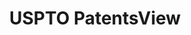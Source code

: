 ---
bigquery: https://console.cloud.google.com/bigquery?p=patents-public-data&d=patentsview&page=dataset
citation: Attribution should be given to PatentsView for use, distribution, or derivative
  works.
code: https://github.com/CSSIP-AIR/PatentsView-Code-Snippets/
contributors: USPTO
cost: None
description: 'PatentsView includes US patent data including raw data (summaries, applications,
  pregrant applications), disambugations of inventors and assignees, and inventor
  gender estimates.  Also foreign priority data, # of figures and sheets, and government
  interest statements.'
documentation: https://patentsview.org/query/builder-faqs
last_edit: 04/05/2022, 08:50:23
location: https://patentsview.org/
maintained_by: USPTO
record_creation_timestamp: 12/2/2020 17:20:46
schema_fields:
- mainclass_id
- male_flag
- num_claims
- subgroup_id
- rel_id
- lname
- field_title
- term_grant
- disamb_assignee_id_20191008
- length
- applicant_type
- _102_date
- disclaimer_date
- doctype
- disamb_assignee_id_20200929
- disamb_inventor_id_20191008
- disamb_assignee_id_20200331
- level_one
- subgroup
- deceased
- reldocno
- lawyer_id
- name_last
- inventor_id
- term_extension
- title
- variety
- organization_id
- section
- rawinventor_id
- location_id
- disamb_inventor_id_20190820
- disamb_assignee_id_20200630
- male
- date
- disamb_inventor_id_20200929
- classification_status
- section_id
- group_id
- disamb_inventor_id_20180528
- disamb_assignee_id_20181127
- text
- ipc_version_indicator
- rawassignee_id
- gi_statement
- latitude
- abstract
- withdrawn
- publication_number
- f371_date
- contract_award_number
- country_transformed
- classification_value
- series_code
- num_sheets
- organization
- attribution_status
- rule_47
- name
- lapse_of_patent
- f102_date
- status
- state
- disamb_inventor_id_20171226
- disamb_inventor_id_20191231
- county_fips
- disamb_inventor_id_20170307
- name_first
- subcategory_id
- county
- uuid
- symbol_position
- num_figures
- state_fips
- action_date
- assignee_id
- num
- latin_name
- country
- disamb_inventor_id_20181127
- subsection_id
- rawlocation_id
- category_id
- relkind
- disamb_assignee_id_20190820
- disamb_inventor_id_20170808
- dependent
- _371_date
- field_id
- disamb_inventor_id_20171003
- disamb_assignee_id_20190312
- application_id
- classification_level
- group
- citation_id
- category
- number
- subclass
- disamb_assignee_id_20191231
- main_group
- classification_data_source
- kind
- designation
- sequence
- sector_title
- patent_id
- exemplary
- disamb_inventor_id_20190312
- filename
- role
- fname
- id
- subclass_id
- doc_type
- type
- level_three
- ipc_class
- disamb_inventor_id_20201229
- term_disclaimer
- longitude
- latlong
- disamb_inventor_id_20200331
- city
- level_two
- disamb_inventor_id_20200630
shortname: patentsview
tags:
- disambiguation
- United States
- gender
terms_of_use: Creative Commons Attribution 4.0 International License.
timeframe: 1963-1999
title: USPTO PatentsView
uuid: cf1780b1-e265-4e49-8d1d-83b9cfe0fd9a
---